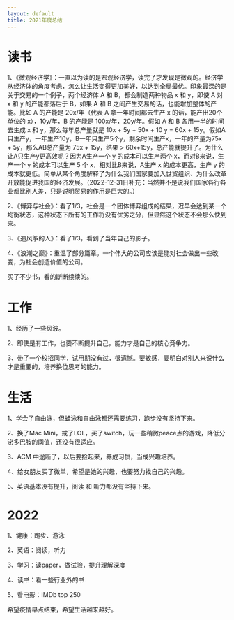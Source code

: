 ```yaml
---
layout: default
title: 2021年度总结
---
```


# 读书
1、《微观经济学》：一直以为读的是宏观经济学，读完了才发现是微观的。经济学从经济体的角度考虑，怎么让生活变得更加美好，以达到全局最优。印象最深的是关于交易的一个例子，两个经济体 A 和 B，都会制造两种物品 x 和 y，即使 A 对 x 和 y 的产能都落后于 B，如果 A 和 B 之间产生交易的话，也能增加整体的产能。比如 A 的产能是 20x/年（代表 A 拿一年时间都去生产 x 的话，能产出20个单位的 x），10y/年，B 的产能是 100x/年，20y/年。假如 A 和 B 各用一半的时间去生成 x 和 y，那么每年总产量就是 10x + 5y + 50x + 10 y = 60x + 15y。假如A只生产y，一年生产10y，B一年只生产5个y，剩余时间生产x，一年的产量为75x + 5y，那么AB总产量为 75x + 15y，结果 > 60x+15y，总产能就提升了。为什么让A只生产y更高效呢？因为A生产一个 y 的成本可以生产两个 x，而对B来说，生产一个 y 的成本可以生产 5 个 x，相对比B来说，A生产 x 的成本更高，生产 y 的成本就更低。简单从某个角度解释了为什么我们国家要加入世贸组织、为什么改革开放能促进我国的经济发展。（2022-12-31日补充：当然并不是说我们国家各行各业都比别人差，只是说明贸易的作用是巨大的。）

2、《博弈与社会》：看了1/3，社会是一个团体博弈组成的结果，迟早会达到某一个均衡状态，这种状态下所有的工作将没有优劣之分，但显然这个状态不会那么快到来。

3、《追风筝的人》：看了1/3，看到了当年自己的影子。

4、《浪潮之巅》：重温了部分篇章。一个伟大的公司应该是能对社会做出一些改变，为社会创造价值的公司。

买了不少书，看的断断续续的。

# 工作
1、经历了一些风波。

2、即使是有工作，也要不断提升自己，能力才是自己的核心竞争力。

3、带了一个校招同学，试用期没有过，很遗憾。要敏感，要明白对别人来说什么才是重要的，培养换位思考的能力。

# 生活
1、学会了自由泳，但蛙泳和自由泳都还需要练习，跑步没有坚持下来。

2、换了Mac Mini，戒了LOL，买了switch，玩一些稍微peace点的游戏，降低分泌多巴胺的阈值，还没有很适应。

3、ACM 中途断了，以后要捡起来，养成习惯，当成兴趣培养。

4、给女朋友买了微单，希望是她的兴趣，也要努力找自己的兴趣。

5、英语基本没有提升，阅读 和 听力都没有坚持下来。

# 2022
1、健康：跑步、游泳

2、英语：阅读，听力

3、学习：读paper，做试验，提升理解深度

4、读书：看一些行业外的书

5、看电影：IMDb top 250

希望疫情早点结束，希望生活越来越好。
